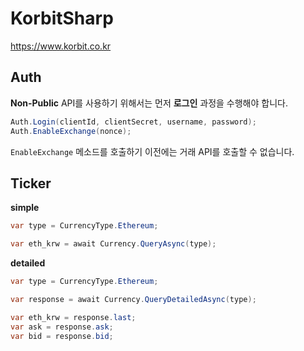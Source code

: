 KorbitSharp
====
https://www.korbit.co.kr

Auth
----
__Non-Public__ API를 사용하기 위해서는 먼저 __로그인__ 과정을 수행해야 합니다.
```cs
Auth.Login(clientId, clientSecret, username, password);
Auth.EnableExchange(nonce);
```
`EnableExchange` 메소드를 호출하기 이전에는 거래 API를 호출할 수 없습니다.

Ticker
----
__simple__
```cs
var type = CurrencyType.Ethereum;

var eth_krw = await Currency.QueryAsync(type);
```

__detailed__
```cs
var type = CurrencyType.Ethereum;

var response = await Currency.QueryDetailedAsync(type);

var eth_krw = response.last;
var ask = response.ask;
var bid = response.bid;
```
